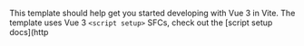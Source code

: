 

This template should help get you started developing with Vue 3 in Vite. The template uses Vue 3 `<script setup>` SFCs, check out the [script setup docs](http
